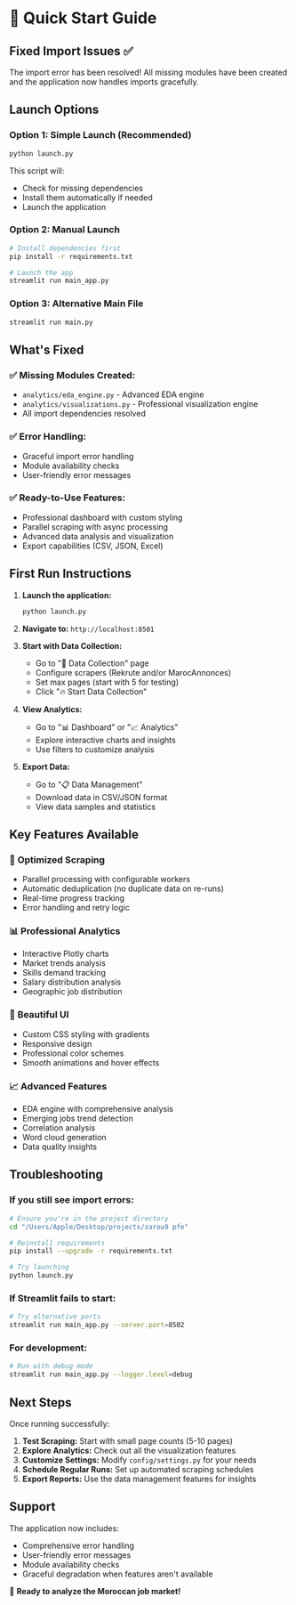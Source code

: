 # 🚀 Quick Start Guide

## Fixed Import Issues ✅

The import error has been resolved! All missing modules have been created and the application now handles imports gracefully.

## Launch Options

### Option 1: Simple Launch (Recommended)
```bash
python launch.py
```
This script will:
- Check for missing dependencies
- Install them automatically if needed
- Launch the application

### Option 2: Manual Launch
```bash
# Install dependencies first
pip install -r requirements.txt

# Launch the app
streamlit run main_app.py
```

### Option 3: Alternative Main File
```bash
streamlit run main.py
```

## What's Fixed

### ✅ Missing Modules Created:
- `analytics/eda_engine.py` - Advanced EDA engine
- `analytics/visualizations.py` - Professional visualization engine
- All import dependencies resolved

### ✅ Error Handling:
- Graceful import error handling
- Module availability checks
- User-friendly error messages

### ✅ Ready-to-Use Features:
- Professional dashboard with custom styling
- Parallel scraping with async processing
- Advanced data analysis and visualization
- Export capabilities (CSV, JSON, Excel)

## First Run Instructions

1. **Launch the application:**
   ```bash
   python launch.py
   ```

2. **Navigate to:** `http://localhost:8501`

3. **Start with Data Collection:**
   - Go to "🔄 Data Collection" page
   - Configure scrapers (Rekrute and/or MarocAnnonces)
   - Set max pages (start with 5 for testing)
   - Click "🔥 Start Data Collection"

4. **View Analytics:**
   - Go to "📊 Dashboard" or "📈 Analytics"
   - Explore interactive charts and insights
   - Use filters to customize analysis

5. **Export Data:**
   - Go to "📋 Data Management"
   - Download data in CSV/JSON format
   - View data samples and statistics

## Key Features Available

### 🔄 **Optimized Scraping**
- Parallel processing with configurable workers
- Automatic deduplication (no duplicate data on re-runs)
- Real-time progress tracking
- Error handling and retry logic

### 📊 **Professional Analytics**
- Interactive Plotly charts
- Market trends analysis
- Skills demand tracking
- Salary distribution analysis
- Geographic job distribution

### 🎨 **Beautiful UI**
- Custom CSS styling with gradients
- Responsive design
- Professional color schemes
- Smooth animations and hover effects

### 📈 **Advanced Features**
- EDA engine with comprehensive analysis
- Emerging jobs trend detection
- Correlation analysis
- Word cloud generation
- Data quality insights

## Troubleshooting

### If you still see import errors:
```bash
# Ensure you're in the project directory
cd "/Users/Apple/Desktop/projects/zarou9 pfe"

# Reinstall requirements
pip install --upgrade -r requirements.txt

# Try launching
python launch.py
```

### If Streamlit fails to start:
```bash
# Try alternative ports
streamlit run main_app.py --server.port=8502
```

### For development:
```bash
# Run with debug mode
streamlit run main_app.py --logger.level=debug
```

## Next Steps

Once running successfully:

1. **Test Scraping:** Start with small page counts (5-10 pages)
2. **Explore Analytics:** Check out all the visualization features
3. **Customize Settings:** Modify `config/settings.py` for your needs
4. **Schedule Regular Runs:** Set up automated scraping schedules
5. **Export Reports:** Use the data management features for insights

## Support

The application now includes:
- Comprehensive error handling
- User-friendly error messages
- Module availability checks
- Graceful degradation when features aren't available

🎉 **Ready to analyze the Moroccan job market!** 